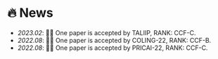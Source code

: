 # 🔥 News
- *2023.02*: 🎉🎉 One paper is accepted by TALIIP, RANK: CCF-C. 
- *2022.08*: 🎉🎉 One paper is accepted by COLING-22, RANK: CCF-B. 
- *2022.08*: 🎉🎉 One paper is accepted by PRICAI-22, RANK: CCF-C. 
